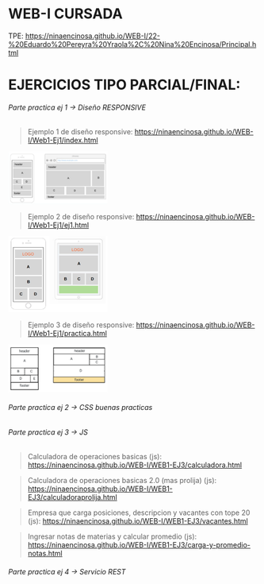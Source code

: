 # WEB-I CURSADA

TPE: https://ninaencinosa.github.io/WEB-I/22-%20Eduardo%20Pereyra%20Yraola%2C%20Nina%20Encinosa/Principal.html

# EJERCICIOS TIPO PARCIAL/FINAL:
###### Parte practica ej 1 -> Diseño RESPONSIVE
>Ejemplo 1 de diseño responsive: https://ninaencinosa.github.io/WEB-I/Web1-Ej1/index.html
<img width="200" src="https://github.com/NinaEncinosa/WEB-I/blob/main/Web1-Ej1/final-dic.png">

>Ejemplo 2 de diseño responsive: https://ninaencinosa.github.io/WEB-I/Web1-Ej1/ej1.html
<img width="200" src="https://github.com/NinaEncinosa/WEB-I/blob/main/Web1-Ej1/recu.png">

>Ejemplo 3 de diseño responsive: https://ninaencinosa.github.io/WEB-I/Web1-Ej1/practica.html
<img width="200" src="https://github.com/NinaEncinosa/WEB-I/blob/main/Web1-Ej1/practica.png">


###### Parte practica ej 2 -> CSS buenas practicas

###### Parte practica ej 3 -> JS 
>Calculadora de operaciones basicas (js): https://ninaencinosa.github.io/WEB-I/WEB1-EJ3/calculadora.html

>Calculadora de operaciones basicas 2.0 (mas prolija) (js): https://ninaencinosa.github.io/WEB-I/WEB1-EJ3/calculadoraprolija.html

>Empresa que carga posiciones, descripcion y vacantes con tope 20 (js): https://ninaencinosa.github.io/WEB-I/WEB1-EJ3/vacantes.html

>Ingresar notas de materias y calcular promedio (js):  https://ninaencinosa.github.io/WEB-I/WEB1-EJ3/carga-y-promedio-notas.html

###### Parte practica ej 4 -> Servicio REST 

